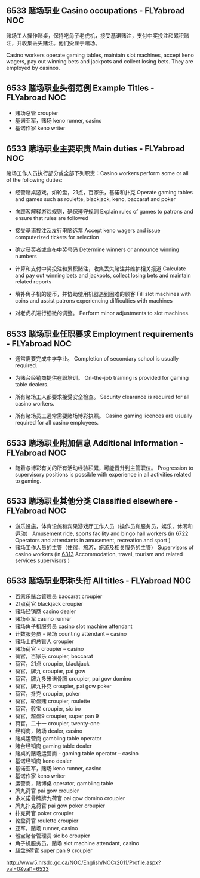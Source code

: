 ## 6533 赌场职业 Casino occupations - FLYabroad NOC

赌场工人操作赌桌，保持吃角子老虎机，接受基诺赌注，支付中奖投注和累积赌注，并收集丢失赌注。他们受雇于赌场。

Casino workers operate gaming tables, maintain slot machines, accept keno wagers, pay out winning bets and jackpots and collect losing bets. They are employed by casinos.

## 6533 赌场职业头衔范例 Example Titles - FLYabroad NOC

* 赌场总管 croupier
* 基诺亚军，赌场 keno runner, casino
* 基诺作家 keno writer

## 6533 赌场职业主要职责 Main duties - FLYabroad NOC

赌场工作人员执行部分或全部下列职责：Casino workers perform some or all of the following duties:

* 经营赌桌游戏，如轮盘，21点，百家乐，基诺和扑克
Operate gaming tables and games such as roulette, blackjack, keno, baccarat and poker

* 向顾客解释游戏规则，确保遵守规则
Explain rules of games to patrons and ensure that rules are followed

* 接受基诺投注及发行电脑选票
Accept keno wagers and issue computerized tickets for selection

* 确定获奖者或宣布中奖号码
Determine winners or announce winning numbers

* 计算和支付中奖投注和累积赌注，收集丢失赌注并维护相关报道
Calculate and pay out winning bets and jackpots, collect losing bets and maintain related reports

* 填补角子机的硬币，并协助使用机器遇到困难的顾客
Fill slot machines with coins and assist patrons experiencing difficulties with machines

* 对老虎机进行细微的调整。
Perform minor adjustments to slot machines.

## 6533 赌场职业任职要求 Employment requirements - FLYabroad NOC

* 通常需要完成中学学业。
Completion of secondary school is usually required.

* 为赌台经销商提供在职培训。
On-the-job training is provided for gaming table dealers.

* 所有赌场工人都要求接受安全检查。
Security clearance is required for all casino workers.

* 所有赌场员工通常需要赌场博彩执照。
Casino gaming licences are usually required for all casino employees.

## 6533 赌场职业附加信息 Additional information - FLYabroad NOC

* 随着与博彩有关的所有活动经验积累，可能晋升到主管职位。
Progression to supervisory positions is possible with experience in all activities related to gaming.

## 6533 赌场职业其他分类 Classified elsewhere - FLYabroad NOC

* 游乐设施，体育设施和宾果游戏厅工作人员（操作员和服务员，娱乐，休闲和运动） Amusement ride, sports facility and bingo hall workers (in [6722](6722) Operators and attendants in amusement, recreation and sport )
* 赌场工作人员的主管（住宿，旅游，旅游及相关服务的主管） Supervisors of casino workers (in [6313](6313) Accommodation, travel, tourism and related services supervisors )

## 6533 赌场职业职称头衔 All titles - FLYabroad NOC

* 百家乐赌台管理员 baccarat croupier
* 21点荷官 blackjack croupier
* 赌场经销商 casino dealer
* 赌场亚军 casino runner
* 赌场角子机服务员 casino slot machine attendant
* 计数服务员 - 赌场 counting attendant – casino
* 赌场上的总管人 croupier
* 赌场荷官 -  croupier – casino
* 荷官，百家乐 croupier, baccarat
* 荷官，21点 croupier, blackjack
* 荷官，牌九 croupier, pai gow
* 荷官，牌九多米诺骨牌 croupier, pai gow domino
* 荷官，牌九扑克 croupier, pai gow poker
* 荷官，扑克 croupier, poker
* 荷官，轮盘赌 croupier, roulette
* 荷官，骰宝 croupier, sic bo
* 荷官，超盘9 croupier, super pan 9
* 荷官，二十一 croupier, twenty-one
* 经销商，赌场 dealer, casino
* 赌桌运营商 gambling table operator
* 赌台经销商 gaming table dealer
* 赌桌的赌场运营商 -  gaming table operator – casino
* 基诺经销商 keno dealer
* 基诺亚军，赌场 keno runner, casino
* 基诺作家 keno writer
* 运营商，赌博桌 operator, gambling table
* 牌九荷官 pai gow croupier
* 多米诺骨牌牌九荷官 pai gow domino croupier
* 牌九扑克荷官 pai gow poker croupier
* 扑克荷官 poker croupier
* 轮盘荷官 roulette croupier
* 亚军，赌场 runner, casino
* 骰宝赌台管理员 sic bo croupier
* 角子机服务员，赌场 slot machine attendant, casino
* 超盘9荷官 super pan 9 croupier

http://www5.hrsdc.gc.ca/NOC/English/NOC/2011/Profile.aspx?val=0&val1=6533